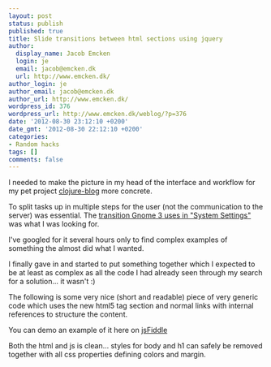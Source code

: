 ```yaml
---
layout: post
status: publish
published: true
title: Slide transitions between html sections using jquery
author:
  display_name: Jacob Emcken
  login: je
  email: jacob@emcken.dk
  url: http://www.emcken.dk/
author_login: je
author_email: jacob@emcken.dk
author_url: http://www.emcken.dk/
wordpress_id: 376
wordpress_url: http://www.emcken.dk/weblog/?p=376
date: '2012-08-30 23:12:10 +0200'
date_gmt: '2012-08-30 22:12:10 +0200'
categories:
- Random hacks
tags: []
comments: false
---
```

I needed to make the picture in my head of the interface and workflow for my pet project [clojure-blog][] more concrete.

To split tasks up in multiple steps for the user (not the communication to the server) was essential. The [transition Gnome 3 uses in "System Settings"][2] was what I was looking for.

I've googled for it several hours only to find complex examples of something the almost did what I wanted.

I finally gave in and started to put something together which I expected to be at least as complex as all the code I had already seen through my search for a solution... it wasn't :)

The following is some very nice (short and readable) piece of very generic code which uses the new html5 tag section and normal links with internal references to structure the content.

You can demo an example of it here on [jsFiddle][3]

Both the html and js is clean... styles for body and h1 can safely be removed together with all css properties defining colors and margin.

[clojure-blog]: https://github.com/jacobemcken/clojure-blog
[2]: http://www.youtube.com/watch?feature=player_embedded&v=rsSV33XxePk
[3]: http://jsfiddle.net/er8be/3/

